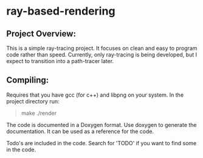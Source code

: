 ray-based-rendering
===================

Project Overview:
-----------------
This is a simple ray-tracing project. It focuses on clean and easy to program
code rather than speed. Currently, only ray-tracing is being developed, but I
expect to transition into a path-tracer later.

Compiling:
----------
Requires that you have gcc (for c++) and libpng on your system.
In the project directory run:
>make
>./render


The code is documented in a Doxygen format. Use doxygen to generate the
documentation. It can be used as a reference for the code.

Todo's are included in the code. Search for 'TODO' if you want to find some in the code.
